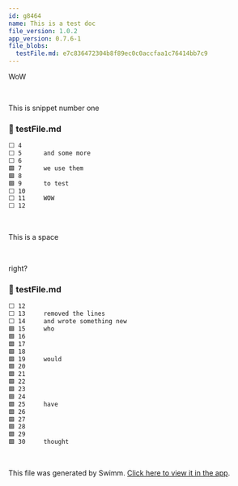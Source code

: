 ```yaml
---
id: g8464
name: This is a test doc
file_version: 1.0.2
app_version: 0.7.6-1
file_blobs:
  testFile.md: e7c836472304b8f89ec0c0accfaa1c76414bb7c9
---
```


WoW

<br/>

This is snippet number one
<!-- NOTE-swimm-snippet: the lines below link your snippet to Swimm -->
### 📄 testFile.md
```markdown
⬜ 4      
⬜ 5      and some more
⬜ 6      
🟩 7      we use them
🟩 8      
🟩 9      to test
⬜ 10     
⬜ 11     WOW
⬜ 12     
```

<br/>

This is a space

<br/>

right?
<!-- NOTE-swimm-snippet: the lines below link your snippet to Swimm -->
### 📄 testFile.md
```markdown
⬜ 12     
⬜ 13     removed the lines
⬜ 14     and wrote something new
🟩 15     who
🟩 16     
🟩 17     
🟩 18     
🟩 19     would
🟩 20     
🟩 21     
🟩 22     
🟩 23     
🟩 24     
🟩 25     have
🟩 26     
🟩 27     
🟩 28     
🟩 29     
🟩 30     thought
```

<br/>

This file was generated by Swimm. [Click here to view it in the app](https://swimm-web-app.web.app/repos/Z2l0aHViJTNBJTNBdGVzdC1naXRodWItYXBwJTNBJTNBc3dpbW1pbw==/docs/g8464).